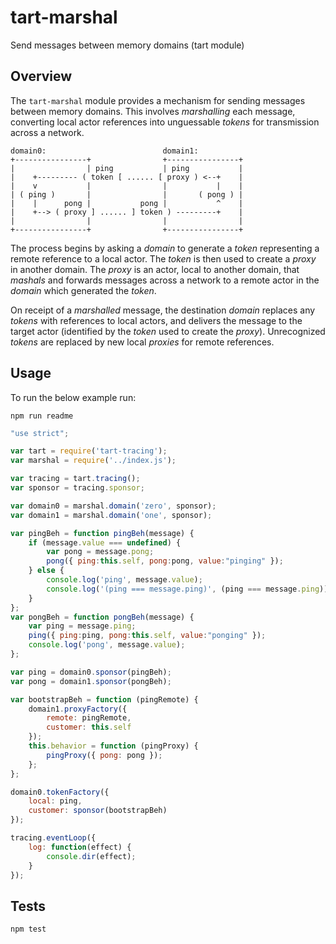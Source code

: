 tart-marshal
============

Send messages between memory domains (tart module)

## Overview
The `tart-marshal` module provides a mechanism 
for sending messages between memory domains.
This involves _marshalling_ each message,
converting local actor references into unguessable _tokens_ 
for transmission across a network.
```
domain0:                          domain1:
+----------------+                +----------------+
|                | ping           | ping           |
|    +--------- ( token [ ...... [ proxy ) <--+    |
|    v           |                |           |    |
| ( ping )       |                |       ( pong ) |
|    |      pong |           pong |           ^    |
|    +--> ( proxy ] ...... ] token ) ---------+    |
|                |                |                |
+----------------+                +----------------+
```
The process begins by asking a _domain_ 
to generate a _token_ representing a remote reference to a local actor.
The _token_ is then used to create a _proxy_ in another domain.
The _proxy_ is an actor, local to another domain, 
that _mashals_ and forwards messages across a network
to a remote actor in the _domain_ which generated the _token_.

On receipt of a _marshalled_ message,
the destination _domain_ replaces any _tokens_
with references to local actors,
and delivers the message to the target actor
(identified by the _token_ used to create the _proxy_).
Unrecognized _tokens_ are replaced by
new local _proxies_ for remote references.

## Usage

To run the below example run:

    npm run readme

```javascript
"use strict";

var tart = require('tart-tracing');
var marshal = require('../index.js');

var tracing = tart.tracing();
var sponsor = tracing.sponsor;

var domain0 = marshal.domain('zero', sponsor);
var domain1 = marshal.domain('one', sponsor);

var pingBeh = function pingBeh(message) {
    if (message.value === undefined) {
        var pong = message.pong;
        pong({ ping:this.self, pong:pong, value:"pinging" });
    } else {
        console.log('ping', message.value);
        console.log('(ping === message.ping)', (ping === message.ping));
    }
};
var pongBeh = function pongBeh(message) {
    var ping = message.ping;
    ping({ ping:ping, pong:this.self, value:"ponging" });
    console.log('pong', message.value);
};

var ping = domain0.sponsor(pingBeh);
var pong = domain1.sponsor(pongBeh);

var bootstrapBeh = function (pingRemote) {
    domain1.proxyFactory({
        remote: pingRemote,
        customer: this.self
    });
    this.behavior = function (pingProxy) {
        pingProxy({ pong: pong });
    };
};

domain0.tokenFactory({
    local: ping,
    customer: sponsor(bootstrapBeh)
});

tracing.eventLoop({
    log: function(effect) {
        console.dir(effect);
    }
});

```

## Tests

    npm test
